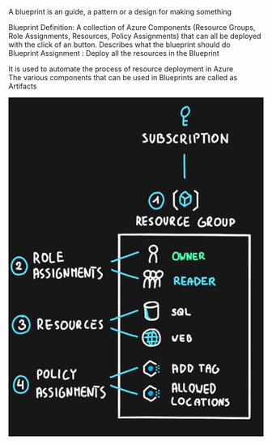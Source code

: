 A blueprint is an guide, a pattern or a design for making something

Blueprint Definition: A collection of Azure Components (Resource Groups, Role Assignments, Resources, Policy Assignments) that can all be deployed with the click of an button. Describes what the blueprint should do  
Blueprint Assignment : Deploy all the resources in the Blueprint

It is used to automate the process of resource deployment in Azure  
The various components that can be used in Blueprints are called as Artifacts

![Azure Blueprints|300](../images/azure_blueprints.png)
